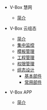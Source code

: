 * V-Box 慧网
	* [简介](zh/net_index)
* V-Box 云组态
	* [简介](zh/web_index)
	* [集中监控](zh/web_monitor)
	* [模板管理](zh/web_template)
	* [工程管理](zh/web_project)
	* [权限管理](zh/web_auth)
	* [组态设计](zh/web_plan)
		* [基本部件](zh/web_plan1)
		* [常用部件](zh/web_plan2)
		
* V-Box APP
	* [简介](zh/app)
